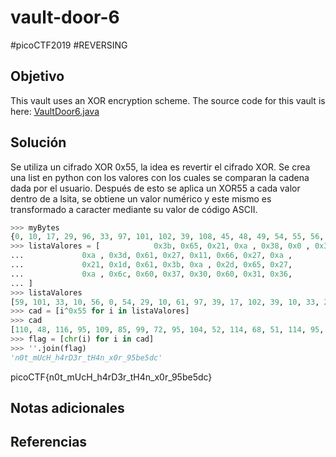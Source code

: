 # vault-door-6
#picoCTF2019 #REVERSING 
## Objetivo
This vault uses an XOR encryption scheme. The source code for this vault is here: [VaultDoor6.java](https://jupiter.challenges.picoctf.org/static/cdb33ffba609e2521797aac66320ec65/VaultDoor6.java)
## Solución
Se utiliza un cifrado XOR 0x55, la idea es revertir el cifrado XOR.
Se crea una list en python con los valores con los cuales se comparan la cadena dada por el usuario.
Después de esto se aplica un XOR55 a cada valor dentro de a lsita, se obtiene un valor numérico y este mismo es transformado a caracter mediante su valor de código ASCII.

```python
>>> myBytes
{0, 10, 17, 29, 96, 33, 97, 101, 102, 39, 108, 45, 48, 49, 54, 55, 56, 59, 61}
>>> listaValores = [            0x3b, 0x65, 0x21, 0xa , 0x38, 0x0 , 0x36, 0x1d,
...             0xa , 0x3d, 0x61, 0x27, 0x11, 0x66, 0x27, 0xa ,
...             0x21, 0x1d, 0x61, 0x3b, 0xa , 0x2d, 0x65, 0x27,
...             0xa , 0x6c, 0x60, 0x37, 0x30, 0x60, 0x31, 0x36,
... ]
>>> listaValores
[59, 101, 33, 10, 56, 0, 54, 29, 10, 61, 97, 39, 17, 102, 39, 10, 33, 29, 97, 59, 10, 45, 101, 39, 10, 108, 96, 55, 48, 96, 49, 54]
>>> cad = [i^0x55 for i in listaValores]
>>> cad
[110, 48, 116, 95, 109, 85, 99, 72, 95, 104, 52, 114, 68, 51, 114, 95, 116, 72, 52, 110, 95, 120, 48, 114, 95, 57, 53, 98, 101, 53, 100, 99]
>>> flag = [chr(i) for i in cad]
>>> ''.join(flag)
'n0t_mUcH_h4rD3r_tH4n_x0r_95be5dc'

```
picoCTF{n0t_mUcH_h4rD3r_tH4n_x0r_95be5dc}
## Notas adicionales

## Referencias
